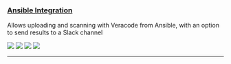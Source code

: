 ### [Ansible Integration](https://github.com/telusdigital/ansible-veracode-scanner)

Allows uploading and scanning with Veracode from Ansible, with an option to send results to a Slack channel

![](https://img.shields.io/github/stars/telusdigital/ansible-veracode-scanner.svg)
![](https://img.shields.io/github/languages/top/telusdigital/ansible-veracode-scanner)
![](https://img.shields.io/github/contributors/telusdigital/ansible-veracode-scanner)
[![](https://img.shields.io/github/followers/telusdigital?label=telusdigital&style=social)](https://github.com/telusdigital)

---